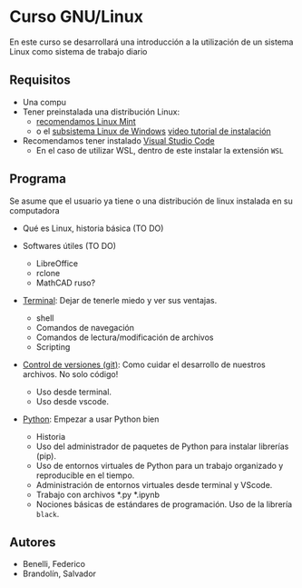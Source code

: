 # Curso GNU/Linux

En este curso se desarrollará una introducción a la utilización de un sistema
Linux como sistema de trabajo diario

## Requisitos
- Una compu
- Tener preinstalada una distribución Linux:
  - [recomendamos Linux Mint](https://linuxmint.com/) 
  - o el [subsistema Linux de
    Windows](https://learn.microsoft.com/es-es/windows/wsl/install) [video
    tutorial de instalación](https://www.youtube.com/watch?v=XbgTYz-SjFI)
- Recomendamos tener instalado [Visual Studio Code](https://code.visualstudio.com/)
  - En el caso de utilizar WSL, dentro de este instalar la extensión `WSL`
## Programa

Se asume que el usuario ya tiene o una distribución de linux instalada en su
computadora

- Qué es Linux, historia básica (TO DO)

- Softwares útiles (TO DO)
    - LibreOffice
    - rclone
    - MathCAD ruso?

- [Terminal](terminal/): Dejar de tenerle miedo y ver sus ventajas.
    - shell
    - Comandos de navegación
    - Comandos de lectura/modificación de archivos
    - Scripting

- [Control de versiones (git)](git/): Como cuidar el desarrollo de nuestros
  archivos. No solo código!
  - Uso desde terminal.
  - Uso desde vscode.

- [Python](python/): Empezar a usar Python bien
  - Historia
  - Uso del administrador de paquetes de Python para instalar librerías (pip).
  - Uso de entornos virtuales de Python para un trabajo organizado y
    reproducible en el tiempo.
  - Administración de entornos virtuales desde terminal y VScode.
  - Trabajo con archivos *.py *.ipynb
  - Nociones básicas de estándares de programación. Uso de la librería `black`.


## Autores
- Benelli, Federico
- Brandolín, Salvador
